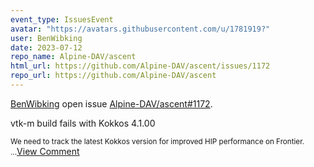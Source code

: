 ```yaml
---
event_type: IssuesEvent
avatar: "https://avatars.githubusercontent.com/u/1781919?"
user: BenWibking
date: 2023-07-12
repo_name: Alpine-DAV/ascent
html_url: https://github.com/Alpine-DAV/ascent/issues/1172
repo_url: https://github.com/Alpine-DAV/ascent
---
```


<a href='https://github.com/BenWibking' target='_blank'>BenWibking</a> open issue <a href='https://github.com/Alpine-DAV/ascent/issues/1172' target='_blank'>Alpine-DAV/ascent#1172</a>.

<p>vtk-m build fails with Kokkos 4.1.00</p><small>We need to track the latest Kokkos version for improved HIP performance on Frontier....</small><a href='https://github.com/Alpine-DAV/ascent/issues/1172' target='_blank'>View Comment</a>